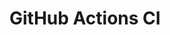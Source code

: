 # GitHub Actions CI






















































































































































































































































































































































































































































































































































































































































































































































































































































































































































































































































































































































































































































































































































































































































































































































































































































































































































































































































































































































































































































































































































































































































































































































































































































































































































































































































































































































































































































































































































































































































































































































































































































































































































































































































































































































































































































































































































